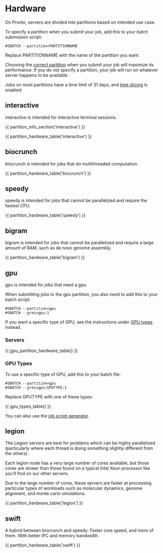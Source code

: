 # Hardware

On Pronto, servers are divided into partitions based on intended use case. 

To specify a partition when you submit your job, add this to your batch submission script:

```
#SBATCH --partition=PARTITIONNAME
```

Replace PARTITIONNAME with the name of the partition you want.

Choosing the [correct partition](picking_the_best_resource.md) when you submit your job will maximize its performance. If you do not specify a partition, your job will run on whatever server happens to be available. 

Jobs on most partitions have a time limit of 31 days, and [time slicing](job_scheduler/time_slicing.md) is enabled.

## interactive

interactive is intended for interactive terminal sessions.

{{ partition_info_section('interactive') }}

{{ partition_hardware_table('interactive') }}

## biocrunch

biocrunch is intended for jobs that do multithreaded computation.

{{ partition_hardware_table('biocrunch') }}

## speedy

speedy is intended for jobs that cannot be parallelized and require the fastest CPU.

{{ partition_hardware_table('speedy') }}

## bigram

bigram is intended for jobs that cannot be parallelized and require a large amount of RAM, such as de novo genome assembly.

{{ partition_hardware_table('bigram') }}

## gpu

gpu is intended for jobs that need a gpu.

When submitting jobs to the gpu partition, you also need to add this to your batch script:

```
#SBATCH --partition=gpu
#SBATCH --gres=gpu:1
```

If you want a specific type of GPU, see the instructions under [GPU types](#gpu-types) instead.

### Servers
{{ gpu_partition_hardware_table() }}

### GPU Types

To use a specific type of GPU, add this to your batch file:
```
#SBATCH --partition=gpu
#SBATCH --gres=gpu:GPUTYPE:1
```

Replace GPUTYPE with one of these types:

{{ gpu_types_table() }}

You can also use the [job script generator](job_scheduler/job_script_generator.md).

## legion

The Legion servers are best for problems which can be highly parallelized (particularly where each thread is doing something slightly different from the others).

Each legion node has a very large number of cores available, but those cores are slower than those found on a typical Intel Xeon processor like you'll find on our other servers.

Due to the large number of cores, these servers are faster at processing particular types of workloads such as molecular dynamics, genome alignment, and monte carlo simulations.

{{ partition_hardware_table('legion') }}

## swift

A hybrid between biocrunch and speedy. Faster core speed, and more of them. With better IPC and memory bandwidth.

{{ partition_hardware_table('swift') }}